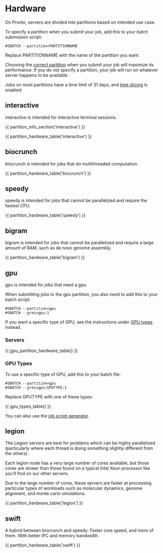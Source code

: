 # Hardware

On Pronto, servers are divided into partitions based on intended use case. 

To specify a partition when you submit your job, add this to your batch submission script:

```
#SBATCH --partition=PARTITIONNAME
```

Replace PARTITIONNAME with the name of the partition you want.

Choosing the [correct partition](picking_the_best_resource.md) when you submit your job will maximize its performance. If you do not specify a partition, your job will run on whatever server happens to be available. 

Jobs on most partitions have a time limit of 31 days, and [time slicing](job_scheduler/time_slicing.md) is enabled.

## interactive

interactive is intended for interactive terminal sessions.

{{ partition_info_section('interactive') }}

{{ partition_hardware_table('interactive') }}

## biocrunch

biocrunch is intended for jobs that do multithreaded computation.

{{ partition_hardware_table('biocrunch') }}

## speedy

speedy is intended for jobs that cannot be parallelized and require the fastest CPU.

{{ partition_hardware_table('speedy') }}

## bigram

bigram is intended for jobs that cannot be parallelized and require a large amount of RAM, such as de novo genome assembly.

{{ partition_hardware_table('bigram') }}

## gpu

gpu is intended for jobs that need a gpu.

When submitting jobs to the gpu partition, you also need to add this to your batch script:

```
#SBATCH --partition=gpu
#SBATCH --gres=gpu:1
```

If you want a specific type of GPU, see the instructions under [GPU types](#gpu-types) instead.

### Servers
{{ gpu_partition_hardware_table() }}

### GPU Types

To use a specific type of GPU, add this to your batch file:
```
#SBATCH --partition=gpu
#SBATCH --gres=gpu:GPUTYPE:1
```

Replace GPUTYPE with one of these types:

{{ gpu_types_table() }}

You can also use the [job script generator](job_scheduler/job_script_generator.md).

## legion

The Legion servers are best for problems which can be highly parallelized (particularly where each thread is doing something slightly different from the others).

Each legion node has a very large number of cores available, but those cores are slower than those found on a typical Intel Xeon processor like you'll find on our other servers.

Due to the large number of cores, these servers are faster at processing particular types of workloads such as molecular dynamics, genome alignment, and monte carlo simulations.

{{ partition_hardware_table('legion') }}

## swift

A hybrid between biocrunch and speedy. Faster core speed, and more of them. With better IPC and memory bandwidth.

{{ partition_hardware_table('swift') }}